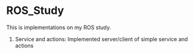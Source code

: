 # ROS_Study

This is implementations on my ROS study.

1. Service and actions: Implemented server/client of simple service and actions
